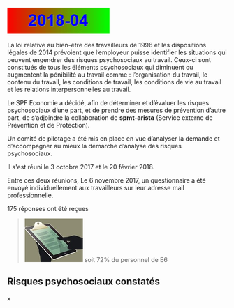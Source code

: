 <link rel='stylesheet' href='Ulysses.css'>

![](2014-08.gif)

La loi relative au bien-être des travailleurs de 1996 et les dispositions légales de 2014 prévoient que l’employeur puisse identifier les situations qui peuvent engendrer des risques psychosociaux au travail. 
Ceux-ci sont constitués de tous les éléments psychosociaux qui diminuent ou augmentent la pénibilité au travail comme : l’organisation du travail, le contenu du travail, les conditions de travail, les conditions 
de vie au travail et les relations interpersonnelles au travail.  

Le SPF Economie a décidé, afin de déterminer et d’évaluer les risques psychosociaux d’une part, et de prendre des mesures de prévention d’autre part, de s’adjoindre la collaboration de **spmt-arista** (Service externe de Prévention et de Protection).  

Un comité de pilotage a été mis en place en vue d’analyser la demande et d’accompagner au mieux la démarche d’analyse des risques psychosociaux.  

Il s'est réuni le 3 octobre 2017 et le 20 février 2018.

Entre ces deux réunions, Le 6 novembre 2017, un questionnaire a été envoyé individuellement aux travailleurs sur leur adresse 
mail professionnelle.

<p class="tagit">175 réponses ont été reçues</p>  

> ![](tx_reponse.jpg) soit 72% du personnel de E6

## Risques psychosociaux constatés

x




